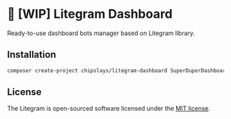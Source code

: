 # 🍃 [WIP] Litegram Dashboard

Ready-to-use dashboard bots manager based on Litegram library.

## Installation

```bash
composer create-project chipslays/litegram-dashboard SuperDuperDashboard
```

## License

The Litegram is open-sourced software licensed under the [MIT license](https://opensource.org/licenses/MIT).

